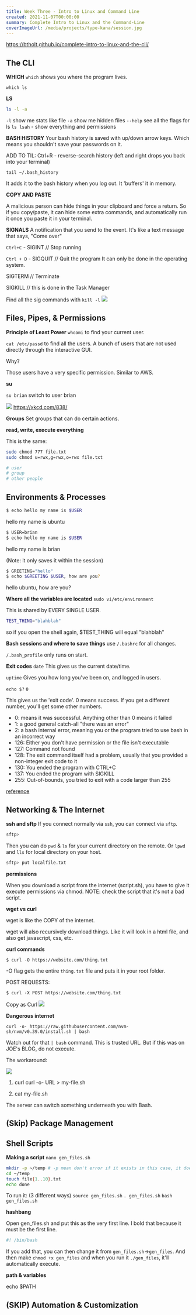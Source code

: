```yaml
---
title: Week Three - Intro to Linux and Command Line
created: 2021-11-07T00:00:00
summary: Complete Intro to Linux and the Command-Line
coverImageUrl: /media/projects/type-kana/session.jpg
---
```


<script context="module">
  import { load } from "./_load"
  export { load }
</script>

https://btholt.github.io/complete-intro-to-linux-and-the-cli/

## The CLI


**WHICH**
`which` shows you where the program lives.

`which ls` 

**LS**

```bash
ls -l -a
```

`-l` show me stats like file
`-a` show me hidden files
`--help` see all the flags for ls
`ls lsah` - show everything and permissions

**BASH HISTORY**
Your bash history is saved with up/down arrow keys. Which means you shouldn't save your passwords on it. 

ADD TO TIL: 
Ctrl+R - reverse-search history
(left and right drops you back into your terminal)

`tail ~/.bash_history`

It adds it to the bash history when you log out. 
It 'buffers' it in memory. 

**COPY AND PASTE**

A malicious person can hide things in your clipboard and force a return.
So if you copy/paste, it can hide some extra commands, and automatically run it once you paste it in your terminal.

**SIGNALS**
A notification that you send to the event.
It's like a text message that says, "Come over"

`Ctrl+C` - SIGINT // Stop running

`Ctrl + D` - SIGQUIT  // Quit the program
It can only be done in the operating system.

SIGTERM  // Terminate

SIGKILL // this is done in the Task Manager

Find all the sig commands with `kill -l`
![](https://i.imgur.com/lKYFfSl.png)


## Files, Pipes, & Permissions

**Principle of Least Power**
`whoami` to find your current user.

`cat /etc/passd` to find all the users. 
A bunch of users that are not used directly through the interactive GUI.

Why?

Those users have a very specific permission. 
Similar to AWS. 

**su**

`su brian` switch to user brian

![](https://imgs.xkcd.com/comics/incident.png)
https://xkcd.com/838/

**Groups**
Set groups that can do certain actions. 

**read, write, execute everything**

This is the same:
```bash
sudo chmod 777 file.txt
sudo chmod u=rwx,g=rwx,o=rwx file.txt

# user 
# group
# other people
```

## Environments & Processes

```bash
$ echo hello my name is $USER
```

hello my name is ubuntu


```bash
$ USER=brian
$ echo hello my name is $USER
```
hello my name is brian

(Note: it only saves it within the session)


```bash
$ GREETING="hello"
$ echo $GREETING $USER, how are you?
```
hello ubuntu, how are you?

**Where all the variables are located**
`sudo vi/etc/environment`

This is shared by EVERY SINGLE USER.

```bash
TEST_THING="blahblah"
```

so if you open the shell again, $TEST_THING will equal "blahblah"

**Bash sessions and where to save things**
use `/.bashrc` for all changes.

`/.bash_profile` only runs on start. 


**Exit codes**
`date`
This gives us the current date/time.

`uptime`
Gives you how long you've been on, and logged in users.


`echo $?`
`0`

This gives us the 'exit code'. 0 means success.
If you get a different number, you'll get some other numbers. 

* 0: means it was successful. Anything other than 0 means it failed
* 1: a good general catch-all "there was an error"
* 2: a bash internal error, meaning you or the program tried to use bash in an incorrect way
* 126: Either you don't have permission or the file isn't executable
* 127: Command not found
* 128: The exit command itself had a problem, usually that you provided a non-integer exit code to it
* 130: You ended the program with CTRL+C
* 137: You ended the program with SIGKILL
* 255: Out-of-bounds, you tried to exit with a code larger than 255

[reference](https://btholt.github.io/complete-intro-to-linux-and-the-cli/process-operators)

## Networking & The Internet

**ssh and sftp**
If you connect normally via `ssh`, you can connect via `sftp`.

```bash
sftp>
```

Then you can do `pwd` & `ls` for your current directory on the remote.
Or `lpwd` and `lls` for local directory on your host.


```bash
sftp> put localfile.txt
```

**permissions**

When you download a script from the internet (script.sh), 
you have to give it execute permissions via chmod.
NOTE: check the script that it's not a bad script.

**wget vs curl**

wget is like the COPY of the internet.

wget will also recursively download things. Like it will look in a html file, and also get javascript, css, etc.

**curl commands**

```
$ curl -O https://website.com/thing.txt 
```
-O flag gets the entire `thing.txt` file and puts it in your root folder.


POST REQUESTS:
```
$ curl -X POST https://website.com/thing.txt 
```

Copy as Curl
![](https://i.imgur.com/QcPrZoy.png)

**Dangerous internet**

```
curl -o- https://raw.githubusercontent.com/nvm-sh/nvm/v0.39.0/install.sh | bash
```

Watch out for that `| bash` command.
This is trusted URL. But if this was on JOE's BLOG, do not execute.

The workaround:

![](https://i.imgur.com/8M2lFqP.png)
1. curl curl -o- URL > my-file.sh

2. cat my-file.sh

The server can switch something underneath you with Bash.


## (Skip) Package Management

## Shell Scripts


**Making a script**
`nano gen_files.sh`


```bash
mkdir -p ~/temp # -p mean don't error if it exists in this case, it does other things too
cd ~/temp
touch file{1..10}.txt
echo done
```

To run it: (3 different ways)
`source gen_files.sh`
`. gen_files.sh`
`bash gen_files.sh`

**hashbang**

Open gen_files.sh and put this as the very first line. I bold that because it must be the first line.
```bash
#! /bin/bash
```
If you add that, you can then change it from `gen_files.sh`->`gen_files`. And then make `chmod +x gen_files` 
and when you run it `./gen_files`, it'll automatically execute.

**path & variables**

echo $PATH


## (SKIP) Automation & Customization

